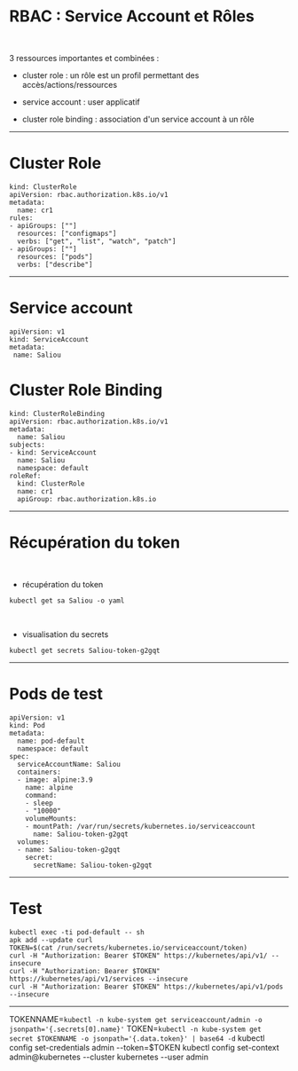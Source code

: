 # RBAC : Service Account et Rôles


<br>

3 ressources importantes et combinées :

* cluster role : un rôle est un profil permettant des accès/actions/ressources

* service account : user applicatif

* cluster role binding : association d'un service account à un rôle

------------------------------------------------------------------------


# Cluster Role



```
kind: ClusterRole
apiVersion: rbac.authorization.k8s.io/v1
metadata:
  name: cr1
rules:
- apiGroups: [""]
  resources: ["configmaps"]
  verbs: ["get", "list", "watch", "patch"]
- apiGroups: [""] 
  resources: ["pods"]
  verbs: ["describe"]
```


--------------------------------------------------------------------------


# Service account

```
apiVersion: v1
kind: ServiceAccount
metadata:
 name: Saliou
```

# Cluster Role Binding

```
kind: ClusterRoleBinding
apiVersion: rbac.authorization.k8s.io/v1
metadata:
  name: Saliou
subjects:
- kind: ServiceAccount
  name: Saliou
  namespace: default
roleRef:
  kind: ClusterRole
  name: cr1
  apiGroup: rbac.authorization.k8s.io
```

--------------------------------------------------------------------------


# Récupération du token


<br>

* récupération du token

```
kubectl get sa Saliou -o yaml
```

<br>

* visualisation du secrets

```
kubectl get secrets Saliou-token-g2gqt
```

---------------------------------------------------------------------------

# Pods de test


```
apiVersion: v1
kind: Pod
metadata:
  name: pod-default
  namespace: default
spec:
  serviceAccountName: Saliou
  containers:
  - image: alpine:3.9
    name: alpine
    command:
    - sleep
    - "10000"
    volumeMounts:
    - mountPath: /var/run/secrets/kubernetes.io/serviceaccount
      name: Saliou-token-g2gqt
  volumes:
  - name: Saliou-token-g2gqt
    secret:
      secretName: Saliou-token-g2gqt
```

---------------------------------------------------------------------------

# Test


```
kubectl exec -ti pod-default -- sh
apk add --update curl
TOKEN=$(cat /run/secrets/kubernetes.io/serviceaccount/token)
curl -H "Authorization: Bearer $TOKEN" https://kubernetes/api/v1/ --insecure
curl -H "Authorization: Bearer $TOKEN" https://kubernetes/api/v1/services --insecure
curl -H "Authorization: Bearer $TOKEN" https://kubernetes/api/v1/pods --insecure
```

---------------------------------------------------------------------


TOKENNAME=`kubectl -n kube-system get serviceaccount/admin -o jsonpath='{.secrets[0].name}'`
TOKEN=`kubectl -n kube-system get secret $TOKENNAME -o jsonpath='{.data.token}' | base64 -d`
kubectl config set-credentials admin --token=$TOKEN
kubectl config set-context admin@kubernetes --cluster kubernetes --user admin
